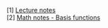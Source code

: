 [1] <a href="https://d396qusza40orc.cloudfront.net/compneuro/supplementary/Week%203%20Lecture%20Notes.pdf">Lecture notes</a><br>
[2] <a href="https://d396qusza40orc.cloudfront.net/compneuro/supplementary/basisfunctions.pdf">Math notes - Basis functions</a>
